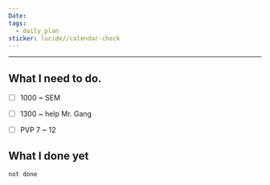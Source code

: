 ```yaml
---
Date: 
tags:
  - daily_plan
sticker: lucide//calendar-check
---
```

---
## What I need to do.

- [ ] 1000 ~ SEM
- [ ] 1300 ~ help Mr. Gang
- [ ] PVP 7 ~ 12



## What I done yet
```tasks
not done
```

